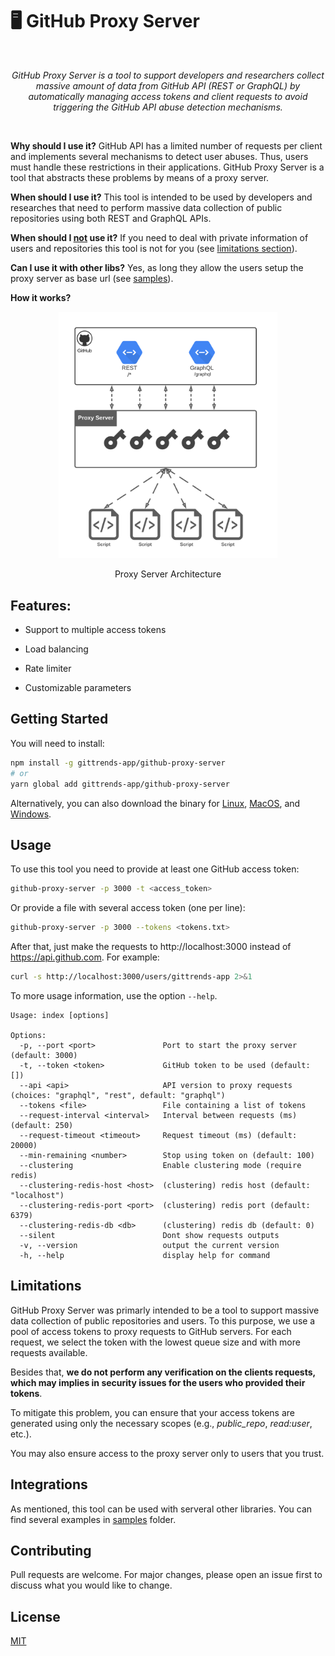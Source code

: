 # 🖥️ GitHub Proxy Server

<br/><p align="center"><em>
GitHub Proxy Server is a tool to support developers and researchers collect massive amount of data from GitHub API (REST or GraphQL) by automatically managing access tokens and client requests to avoid triggering the GitHub API abuse detection mechanisms.
</em></p><br/>

**Why should I use it?** GitHub API has a limited number of requests per client and implements several mechanisms to detect user abuses. Thus, users must handle these restrictions in their applications. GitHub Proxy Server is a tool that abstracts these problems by means of a proxy server.

**When should I use it?** This tool is intended to be used by developers and researches that need to perform massive data collection of public repositories using both REST and GraphQL APIs.

**When should I <ins>not</ins> use it?** If you need to deal with private information of users and repositories this tool is not for you (see [limitations section](#limitations)).

**Can I use it with other libs?** Yes, as long they allow the users setup the proxy server as base url (see [samples](samples)).

**How it works?**

<p align="center">
  <img src="architecture.png" alt="GitHub Proxy Server" width="350px"/>
</p>
<p align="center">Proxy Server Architecture</p>

## Features:

- Support to multiple access tokens

- Load balancing

- Rate limiter

- Customizable parameters

## Getting Started

You will need to install:

```bash
npm install -g gittrends-app/github-proxy-server
# or
yarn global add gittrends-app/github-proxy-server
```

Alternatively, you can also download the binary for [Linux](https://github-proxy-server.s3.amazonaws.com/github-proxy-server-linux), [MacOS](https://github-proxy-server.s3.amazonaws.com/github-proxy-server-macos), and [Windows](https://github-proxy-server.s3.amazonaws.com/github-proxy-server-windows).

## Usage

To use this tool you need to provide at least one GitHub access token:

```bash
github-proxy-server -p 3000 -t <access_token>
```

Or provide a file with several access token (one per line):

```bash
github-proxy-server -p 3000 --tokens <tokens.txt>
```

After that, just make the requests to http://localhost:3000 instead of https://api.github.com. For example:

```bash
curl -s http://localhost:3000/users/gittrends-app 2>&1
```

To more usage information, use the option `--help`.

```
Usage: index [options]

Options:
  -p, --port <port>               Port to start the proxy server (default: 3000)
  -t, --token <token>             GitHub token to be used (default: [])
  --api <api>                     API version to proxy requests (choices: "graphql", "rest", default: "graphql")
  --tokens <file>                 File containing a list of tokens
  --request-interval <interval>   Interval between requests (ms) (default: 250)
  --request-timeout <timeout>     Request timeout (ms) (default: 20000)
  --min-remaining <number>        Stop using token on (default: 100)
  --clustering                    Enable clustering mode (require redis)
  --clustering-redis-host <host>  (clustering) redis host (default: "localhost")
  --clustering-redis-port <port>  (clustering) redis port (default: 6379)
  --clustering-redis-db <db>      (clustering) redis db (default: 0)
  --silent                        Dont show requests outputs
  -v, --version                   output the current version
  -h, --help                      display help for command
```

## Limitations

GitHub Proxy Server was primarly intended to be a tool to support massive data collection of public repositories and users. To this purpose, we use a pool of access tokens to proxy requests to GitHub servers. For each request, we select the token with the lowest queue size and with more requests available.

Besides that, **we do not perform any verification on the clients requests, which may implies in security issues for the users who provided their tokens**.

To mitigate this problem, you can ensure that your access tokens are generated using only the necessary scopes (e.g., _public_repo_, _read:user_, etc.).

You may also ensure access to the proxy server only to users that you trust.

## Integrations

As mentioned, this tool can be used with serveral other libraries. You can find several examples in [samples](samples) folder.

## Contributing

Pull requests are welcome. For major changes, please open an issue first to discuss what you would like to change.

## License

[MIT](https://choosealicense.com/licenses/mit/)
